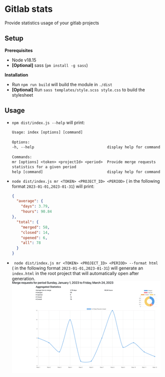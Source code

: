 # Gitlab stats

Provide statistics usage of your gitlab projects

## Setup
**Prerequisites**
- Node v18.15
- **[Optional]** sass (`pm install -g sass`)

**Installation**
- Run `npm run build` will build the module in `./dist` 
- **[Optional]** Run `sass templates/style.scss style.css` to build the stylesheet

## Usage
- `npm dist/index.js --help` will print:
  ```shell
  Usage: index [options] [command]
  
  Options:
  -h, --help                                 display help for command
  
  Commands:
  mr [options] <token> <projectId> <period>  Provide merge requests statistics for a given period
  help [command]                             display help for command
  ```
- `node dist/index.js mr <TOKEN> <PROJECT_ID> <PERIOD>` (<PERIOD> in the following format `2023-01-01,2023-01-31`) will print:
  ```json
  {
    "average": {
      "days": 3.79,
      "hours": 90.84
  },
    "total": {
      "merged": 58,
      "closed": 14,
      "opened": 6,
      "all": 78
    }
  }
  ```
- ` node dist/index.js mr <TOKEN> <PROJECT_ID> <PERIOD> --format html` (<PERIOD> in the following format `2023-01-01,2023-01-31`) will generate an `index.html` in the root project that will automatically open after generation.
  ![](documentation/chart_screenshot.png)